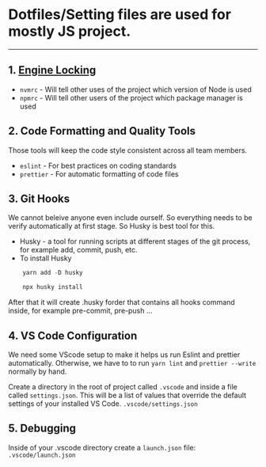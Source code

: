 # Dotfiles/Setting files are used for mostly JS project.

---

## 1. [Engine Locking](.npmrc)

- `nvmrc` - Will tell other uses of the project which version of Node is used
- `npmrc` - Will tell other users of the project which package manager is used

## 2. Code Formatting and Quality Tools

Those tools will keep the code style consistent across all team members.

- `eslint` - For best practices on coding standards
- `prettier` - For automatic formatting of code files

## 3. Git Hooks

We cannot beleive anyone even include ourself. So everything needs to be verify automatically at first stage. So Husky is best tool for this.

- Husky - a tool for running scripts at different stages of the git process, for example add, commit, push, etc.
- To install Husky

```js
    yarn add -D husky

    npx husky install
```

After that it will create .husky forder that contains all hooks command inside, for example pre-commit, pre-push ...

## 4. VS Code Configuration

We need some VScode setup to make it helps us run Eslint and prettier automatically. Otherwise, we have to to run `yarn lint` and `prettier --write` normally by hand.

Create a directory in the root of project called `.vscode` and inside a file called `settings.json`. This will be a list of values that override the default settings of your installed VS Code.
`.vscode/settings.json`

## 5. Debugging

Inside of your .vscode directory create a `launch.json` file: `.vscode/launch.json`
